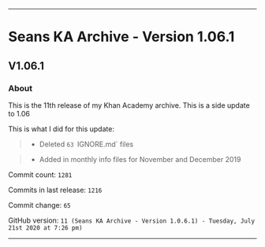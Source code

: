 
***

# Seans KA Archive - Version 1.06.1

## V1.06.1

### About

This is the 11th release of my Khan Academy archive. This is a side update to 1.06

This is what I did for this update:

> * Deleted `63 `IGNORE.md` files

> * Added in monthly info files for November and December 2019

Commit count: `1281`

Commits in last release: `1216`

Commit change: `65`

GitHub version: `11 (Seans KA Archive - Version 1.0.6.1) - Tuesday, July 21st 2020 at 7:26 pm)`

***
